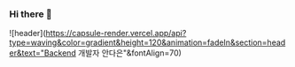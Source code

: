 ### Hi there 👋

![header](https://capsule-render.vercel.app/api?type=waving&color=gradient&height=120&animation=fadeIn&section=header&text="Backend 개발자 안다은"&fontAlign=70)

